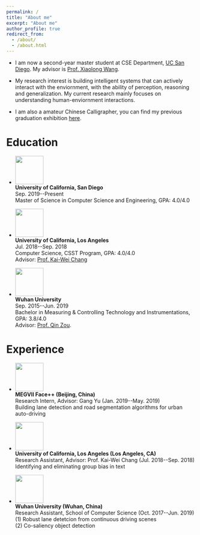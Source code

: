 ```yaml
---
permalink: /
title: "About me"
excerpt: "About me"
author_profile: true
redirect_from: 
  - /about/
  - /about.html
---
```

* I am now a second-year master student at CSE Department, [UC San Diego](https://ucsd.edu/). 
My advisor is [Prof. Xiaolong Wang](https://xiaolonw.github.io/).

* My research interest is building intelligent systems that can actively interact with the enviornment, with the ability of perception, reasoning and generalization. 
My current research mainly focuses on understanding human-enviornment interactions.

* I am also a amateur Chinese Calligrapher, you can find my previous graduation exhibition [here](https://mp.weixin.qq.com/s/7ERydW3i3iGsVcMOR13nzQ).


# Education
* <img width="75" height="75" src="https://jiangolder.github.io/images/UCSD.png"/> <br>
<b>University of California, San Diego </b> <br>
Sep. 2019--Present<br>
Master of Science in Computer Science and Engineering, GPA: 4.0/4.0 <br>

* <img width="75" height="75" src="https://jiangolder.github.io/images/UCLA3.png"/> <br>
<b>University of California, Los Angeles </b> <br>
Jul. 2018--Sep. 2018<br>
Computer Science, CSST Program, GPA: 4.0/4.0 <br>
Advisor: [Prof. Kai-Wei Chang](http://web.cs.ucla.edu/~kwchang/) <br>

* <img width="75" height="75" src="https://jiangolder.github.io/images/whu.png"/> <br>
<b>Wuhan University </b> <br>
Sep. 2015--Jun. 2019<br>
Bachelor in Measuring & Controlling Technology and Instrumentations, GPA: 3.8/4.0 <br>
Advisor: [Prof. Qin Zou](https://sites.google.com/site/qinzoucn/).

# Experience
* <img width="75" height="75" src="https://jiangolder.github.io/images/megvii.jpg"/> <br>
<b>MEGVII Face++ (Beijing, China) </b> <br>
Research Intern, Advisor: Gang Yu (Jan. 2019--May. 2019)<br>
Building lane detection and road segmentation algorithms for urban auto-driving<br>

* <img width="75" height="75" src="https://jiangolder.github.io/images/UCLA3.png"/> <br>
<b>University of California, Los Angeles (Los Angeles, CA) </b> <br>
Research Assistant, Advisor: Prof. Kai-Wei Chang (Jul. 2018--Sep. 2018)<br>
Identifying and eliminating group bias in text

* <img width="75" height="75" src="https://jiangolder.github.io/images/whu.png"/> <br>
<b>Wuhan University (Wuhan, China)</b> <br>
Research Assistant, School of Computer Science (Oct. 2017--Jun. 2019)<br>
(1) Robust lane detetcion from continuous driving scenes <br>
(2) Co-saliency object detection <br>
